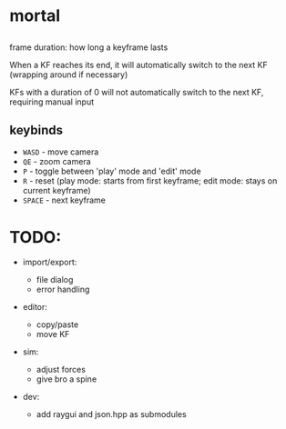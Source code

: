 # mortal

##

frame duration: how long a keyframe lasts

When a KF reaches its end, it will automatically switch to the next KF (wrapping around if necessary)

KFs with a duration of 0 will not automatically switch to the next KF, requiring manual input

## keybinds

-   `WASD` - move camera
-   `QE` - zoom camera
-   `P` - toggle between 'play' mode and 'edit' mode
-   `R` - reset (play mode: starts from first keyframe; edit mode: stays on current keyframe)
-   `SPACE` - next keyframe

# TODO:

-   import/export:

    -   file dialog
    -   error handling

-   editor:

    -   copy/paste
    -   move KF

-   sim:

    -   adjust forces
    -   give bro a spine

-   dev:
    -   add raygui and json.hpp as submodules
